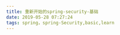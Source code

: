 ```yaml
---
title: 重新开始的spring-security-基础
date: 2019-05-28 07:27:24
tags: spring，spring-Security,basic,learn
---
```

